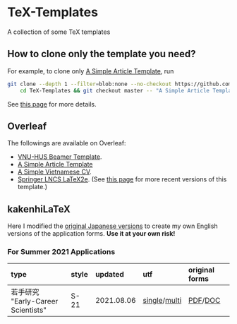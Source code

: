 # TeX-Templates
A collection of some TeX templates

## How to clone only the template you need?

For example, to clone only [A Simple Article Template](A%20Simple%20Article%20Template), run

```bash
git clone --depth 1 --filter=blob:none --no-checkout https://github.com/hoanganhduc/TeX-Templates/ && \
	cd TeX-Templates && git checkout master -- "A Simple Article Template"
```

See [this page](https://stackoverflow.com/questions/600079/how-do-i-clone-a-subdirectory-only-of-a-git-repository) for more details.

## Overleaf

The followings are available on Overleaf: 
* [VNU-HUS Beamer Template](https://www.overleaf.com/latex/templates/vnu-hus-beamer-template/ydpsvsdhphrg).
* [A Simple Article Template](https://www.overleaf.com/latex/templates/a-simple-article-template/gdsdkccmjnxg)
* [A Simple Vietnamese CV](https://www.overleaf.com/latex/templates/ly-lich-khoa-hoc/tgxzgkzdsbpk).
* [Springer LNCS LaTeX2e](https://www.overleaf.com/latex/templates/springer-lecture-notes-in-computer-science/kzwwpvhwnvfj#.WuA4JS5uZpi). (See [this page](https://www.springer.com/gp/computer-science/lncs/conference-proceedings-guidelines) for more recent versions of this template.)

## kakenhiLaTeX

Here I modified the [original Japanese versions](http://osksn2.hep.sci.osaka-u.ac.jp/~taku/kakenhiLaTeX/) to create my own English versions of the application forms.
**Use it at your own risk!**

### For Summer 2021 Applications

| **type** | **style** | **updated** | **utf** | **original forms** |
|:---------|:----------|:------------|:--------|:-------------------|
| 若手研究 <br>"Early-Career Scientists"	 | S-21 | 2021.08.06 | [single](kakenhiLaTeX/2021_fall/wakate_utf_single)/[multi](kakenhiLaTeX/2021_fall/wakate_utf_multi) | [PDF](kakenhiLaTeX/2021_fall/original_forms/s-21_e.pdf)/[DOC](kakenhiLaTeX/2021_fall/original_forms/s-21_e.doc) |